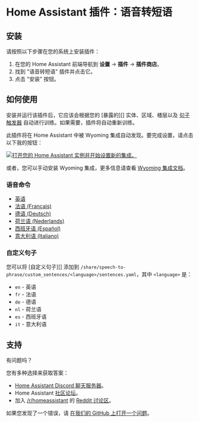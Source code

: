 # Home Assistant 插件：语音转短语

## 安装

请按照以下步骤在您的系统上安装插件：

1. 在您的 Home Assistant 前端导航到 **设置** -> **插件** -> **插件商店**。
2. 找到 "语音转短语" 插件并点击它。
3. 点击 "安装" 按钮。

## 如何使用

安装并运行该插件后，它应该会根据您的 [暴露的][] 实体、区域、楼层以及 [句子触发器][sentence trigger] 自动进行训练。如果需要，插件将自动重新训练。

此插件将在 Home Assistant 中被 Wyoming 集成自动发现。要完成设置，请点击以下我的按钮：

[![打开您的 Home Assistant 实例并开始设置新的集成。](https://my.home-assistant.io/badges/config_flow_start.svg)](https://my.home-assistant.io/redirect/config_flow_start/?domain=wyoming)

或者，您可以手动安装 Wyoming 集成，更多信息请查看
[Wyoming 集成文档](https://www.home-assistant.io/integrations/wyoming/)。

### 语音命令

- [英语](https://github.com/OHF-Voice/speech-to-phrase/blob/main/docs/english.md)
- [法语 (Français)](https://github.com/OHF-Voice/speech-to-phrase/blob/main/docs/french.md)
- [德语 (Deutsch)](https://github.com/OHF-Voice/speech-to-phrase/blob/main/docs/german.md)
- [荷兰语 (Nederlands)](https://github.com/OHF-Voice/speech-to-phrase/blob/main/docs/dutch.md)
- [西班牙语 (Español)](https://github.com/OHF-Voice/speech-to-phrase/blob/main/docs/spanish.md)
- [意大利语 (Italiano)](https://github.com/OHF-Voice/speech-to-phrase/blob/main/docs/italian.md)

### 自定义句子

您可以将 [自定义句子][] 添加到 `/share/speech-to-phrase/custom_sentences/<language>/sentences.yaml`，其中 `<language>` 是：

* `en` - 英语
* `fr` - 法语
* `de` - 德语
* `nl` - 荷兰语
* `es` - 西班牙语
* `it` - 意大利语

## 支持

有问题吗？

您有多种选择来获取答案：

- [Home Assistant Discord 聊天服务器][discord]。
- Home Assistant [社区论坛][forum]。
- 加入 [/r/homeassistant][reddit] 的 [Reddit 讨论区][reddit]。

如果您发现了一个错误，请 [在我们的 GitHub 上打开一个问题][issue]。

[discord]: https://discord.gg/c5DvZ4e
[forum]: https://community.home-assistant.io
[issue]: https://github.com/home-assistant/addons/issues
[reddit]: https://reddit.com/r/homeassistant
[repository]: https://github.com/hassio-addons/repository

[sentence trigger]: https://www.home-assistant.io/docs/automation/trigger/#sentence-trigger
[exposed]: https://www.home-assistant.io/voice_control/voice_remote_expose_devices/
[custom sentences]: https://github.com/OHF-voice/speech-to-phrase?tab=readme-ov-file#custom-sentences